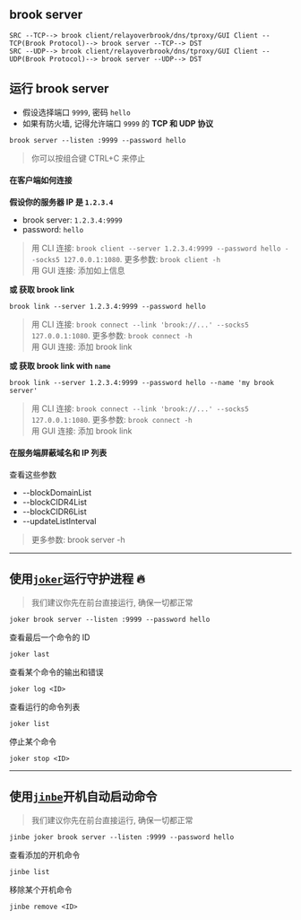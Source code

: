 ## brook server

```
SRC --TCP--> brook client/relayoverbrook/dns/tproxy/GUI Client --TCP(Brook Protocol)--> brook server --TCP--> DST
SRC --UDP--> brook client/relayoverbrook/dns/tproxy/GUI Client --UDP(Brook Protocol)--> brook server --UDP--> DST
```

## 运行 brook server

-   假设选择端口 `9999`, 密码 `hello`
-   如果有防火墙, 记得允许端口 `9999` 的 **TCP 和 UDP 协议**

```
brook server --listen :9999 --password hello
```

> 你可以按组合键 CTRL+C 来停止

#### 在客户端如何连接

**假设你的服务器 IP 是 `1.2.3.4`**

-   brook server: `1.2.3.4:9999`
-   password: `hello`

> 用 CLI 连接: `brook client --server 1.2.3.4:9999 --password hello --socks5 127.0.0.1:1080`. 更多参数: `brook client -h`<br/>
> 用 GUI 连接: 添加如上信息

**或 获取 brook link**

```
brook link --server 1.2.3.4:9999 --password hello
```

> 用 CLI 连接: `brook connect --link 'brook://...' --socks5 127.0.0.1:1080`. 更多参数: `brook connect -h`<br>
> 用 GUI 连接: 添加 brook link

**或 获取 brook link with `name`**

```
brook link --server 1.2.3.4:9999 --password hello --name 'my brook server'
```

> 用 CLI 连接: `brook connect --link 'brook://...' --socks5 127.0.0.1:1080`. 更多参数: `brook connect -h`<br>
> 用 GUI 连接: 添加 brook link

#### 在服务端屏蔽域名和 IP 列表

查看这些参数

-   --blockDomainList
-   --blockCIDR4List
-   --blockCIDR6List
-   --updateListInterval

> 更多参数: brook server -h

---

## 使用[`joker`](https://github.com/txthinking/joker)运行守护进程 🔥

> 我们建议你先在前台直接运行, 确保一切都正常

```
joker brook server --listen :9999 --password hello
```

查看最后一个命令的 ID

```
joker last
```

查看某个命令的输出和错误

```
joker log <ID>
```

查看运行的命令列表

```
joker list
```

停止某个命令

```
joker stop <ID>
```

---

## 使用[`jinbe`](https://github.com/txthinking/jinbe)开机自动启动命令

> 我们建议你先在前台直接运行, 确保一切都正常

```
jinbe joker brook server --listen :9999 --password hello
```

查看添加的开机命令

```
jinbe list
```

移除某个开机命令

```
jinbe remove <ID>
```
